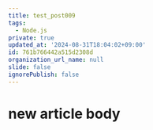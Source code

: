 ```yaml
---
title: test_post009
tags:
  - Node.js
private: true
updated_at: '2024-08-31T18:04:02+09:00'
id: 761b766442a515d2308d
organization_url_name: null
slide: false
ignorePublish: false
---
```

# new article body
